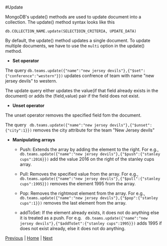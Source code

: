#Update

MongoDB's update() methods are used to update document into a collection. The update() method syntax looks like this

`db.COLLECTION_NAME.update(SELECTIOIN_CRITERIA, UPDATE_DATA)`

By default, the update() method updates a single document. To update multiple documents, we have to use the `multi` option in the update() method. 


* __Set operator__

The query 
`db.teams.update({"name":"new jersey devils"},{"$set":{"conference":"western"}})` updates confrence of team with name "new jersey devils" to western.

The update query either updates the value(if that field already exists in the document) or adds the (field,value) pair if the field does not exist.

* __Unset operator__

The unset operator removes the specified field fom the document.

The query ` db.teams.update({"name":"new jersey devils"},{"$unset":{"city":1}})` removes the city attribute for the team "New Jersey devils"


* __Manipulating arrays__ 

  * Push: Extends the array by adding the element to the right. For e.g., `db.teams.update({"name":"new jersey devils"},{"$push":{"stanley cups":2016}})` add the value 2016 on the right of the stanley cups array.
    
  * Pull: Removes the specified value from the array. For e.g., `db.teams.update({"name":"new jersey devils"},{"$pull":{"stanley cups":1995}})` removes the element 1995 from the array.
  
  * Pop: Removes the rightmost element from the array. For e.g., `db.teams.update({"name":"new jersey devils"},{"$pop":{"stanley cups":1}})` removes the last element from the array.
  
  * addToSet: If the element already exists, it does not do anything else it is treated as a push.  For e.g. ` db.teams.update({"name":"new jersey devils"},{"$addToSet":{"stanley cups":1995}})` adds 1995 if does not exist already, else it does not do anything.
  
[Previous](https://github.com/joed7/MongoDb/blob/master/insert.md)  |  [Home](https://github.com/joed7/MongoDb/blob/master/home.md)  |  [Next](https://github.com/joed7/MongoDb/blob/master/delete.md)  